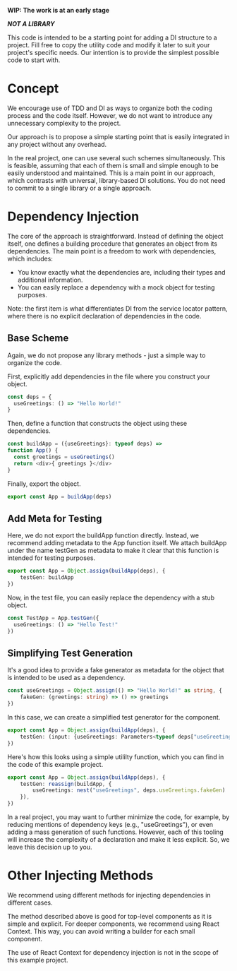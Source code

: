 **WIP: The work is at an early stage**

***NOT A LIBRARY***

This code is intended to be a starting point for adding a DI structure to a project. 
Fill free to copy the utility code and modify it later to suit your project's specific needs. 
Our intention is to provide the simplest possible code to start with.

# Concept

We encourage use of TDD and DI as ways to organize both the coding process and the code itself. 
However, we do not want to introduce any unnecessary complexity to the project.

Our approach is to propose a simple starting point that is easily integrated in any project without any overhead.

In the real project, one can use several such schemes simultaneously.
This is feasible, assuming that each of them is small and simple enough to be easily understood and maintained.
This is a main point in our approach, which contrasts with universal, library-based DI solutions.
You do not need to commit to a single library or a single approach.

# Dependency Injection

The core of the approach is straightforward. 
Instead of defining the object itself, one defines a building procedure that generates an object from its dependencies. The main point is a freedom to work with dependencies, which includes:
* You know exactly what the dependencies are, including their types and additional information.
* You can easily replace a dependency with a mock object for testing purposes.

Note: the first item is what differentiates DI from the service locator pattern, where there is no explicit declaration of dependencies in the code.

## Base Scheme

Again, we do not propose any library methods - just a simple way to organize the code.

First, explicitly add dependencies in the file where you construct your object. 
```typescript
const deps = {
  useGreetings: () => "Hello World!"
}
```

Then, define a function that constructs the object using these dependencies.
```typescript
const buildApp = ({useGreetings}: typeof deps) =>
function App() {
  const greetings = useGreetings()
  return <div>{ greetings }</div>
}
```

Finally, export the object.
```typescript
export const App = buildApp(deps)
```

## Add Meta for Testing

Here, we do not export the buildApp function directly. Instead, we recommend adding metadata to the App function itself.
We attach buildApp under the name testGen as metadata to make it clear that this function is intended for testing purposes.

```typescript
export const App = Object.assign(buildApp(deps), {
    testGen: buildApp
})
```

Now, in the test file, you can easily replace the dependency with a stub object.
```typescript
const TestApp = App.testGen({
  useGreetings: () => "Hello Test!"
})
```

## Simplifying Test Generation

It's a good idea to provide a fake generator as metadata for the object that is intended to be used as a dependency.
```typescript
const useGreetings = Object.assign(() => "Hello World!" as string, {
    fakeGen: (greetings: string) => () => greetings
})
```

In this case, we can create a simplified test generator for the component.
```typescript
export const App = Object.assign(buildApp(deps), {
    testGen: (input: {useGreetings: Parameters<typeof deps["useGreetings"]["fakeGen"]>[0]}) => buildApp({useGreetings: input.useGreetings}),
})
```

Here's how this looks using a simple utililty function, which you can find in the code of this example project.

```typescript
export const App = Object.assign(buildApp(deps), {
    testGen: reassign(buildApp, {
        useGreetings: nest("useGreetings", deps.useGreetings.fakeGen)
    }),
})
```

In a real project, you may want to further minimize the code, for example, by reducing mentions of dependency keys (e.g., "useGreetings"), or even adding a mass generation of such functions. However, each of this tooling will increase the complexity of a declaration and make it less explicit. So, we leave this decision up to you.

# Other Injecting Methods

We recommend using different methods for injecting dependencies in different cases.

The method described above is good for top-level components as it is simple and explicit.
For deeper components, we recommend using React Context.
This way, you can avoid writing a builder for each small component.

The use of React Context for dependency injection is not in the scope of this example project.
